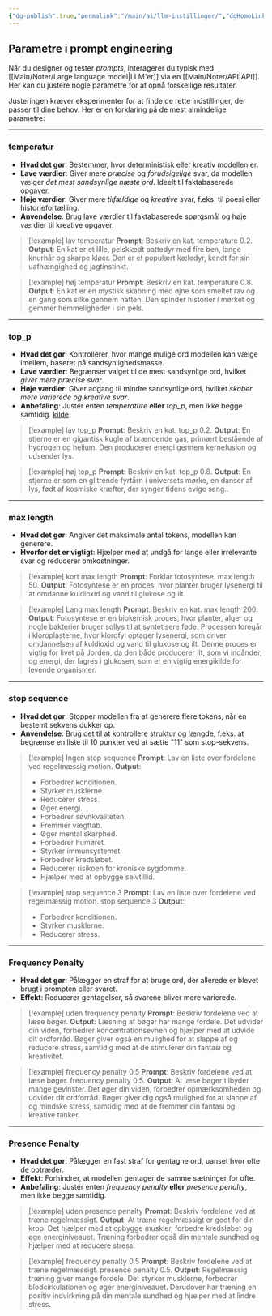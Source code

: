 ```yaml
---
{"dg-publish":true,"permalink":"/main/ai/llm-instillinger/","dgHomeLink":"false","dgShowBacklinks":"false","dgShowFileTree":"false","dgEnableSearch":"false","created":"2024-12-02T09:25:06.682+01:00"}
---
```


## Parametre i prompt engineering

Når du designer og tester *prompts*, interagerer du typisk med [[Main/Noter/Large language model\|LLM'er]] via en [[Main/Noter/API\|API]]. Her kan du justere nogle parametre for at opnå forskellige resultater. 

Justeringen kræver eksperimenter for at finde de rette indstillinger, der passer til dine behov. Her er en forklaring på de mest almindelige parametre:

---

### temperatur

- **Hvad det gør**: Bestemmer, hvor deterministisk eller kreativ modellen er.
- **Lave værdier**: Giver mere *præcise* og *forudsigelige* svar, da modellen vælger *det mest sandsynlige næste ord*. Ideelt til faktabaserede opgaver.
- **Høje værdier**: Giver mere *tilfældige* og *kreative* svar, f.eks. til poesi eller historiefortælling.
- **Anvendelse**: Brug lave værdier til faktabaserede spørgsmål og høje værdier til kreative opgaver.

> [!example] lav temperatur
> **Prompt**: Beskriv en kat. temperature 0.2.
> **Output**: En kat er et lille, pelsklædt pattedyr med fire ben, lange knurhår og skarpe kløer. Den er et populært kæledyr, kendt for sin uafhængighed og jagtinstinkt.

> [!example] høj temperatur
> **Prompt**: Beskriv en kat. temperature 0.8.
> **Output**: En kat er en mystisk skabning med øjne som smeltet rav og en gang som silke gennem natten. Den spinder historier i mørket og gemmer hemmeligheder i sin pels.

---

### top_p 

- **Hvad det gør**: Kontrollerer, hvor mange mulige ord modellen kan vælge imellem, baseret på sandsynlighedsmasse.
- **Lave værdier**: Begrænser valget til de mest sandsynlige ord, hvilket *giver mere præcise svar*.
- **Høje værdier**: Giver adgang til mindre sandsynlige ord, hvilket *skaber mere varierede og kreative svar*.
- **Anbefaling**: Justér enten _temperature_ **eller** _top_p_, men ikke begge samtidig. [kilde](https://genai.stackexchange.com/questions/1850/why-isnt-it-generally-recommended-to-alter-both-the-temperature-and-top-p-whe)

> [!example] lav top_p
> **Prompt**: Beskriv en kat. top_p 0.2.
> **Output**: En stjerne er en gigantisk kugle af brændende gas, primært bestående af hydrogen og helium. Den producerer energi gennem kernefusion og udsender lys.

> [!example] høj top_p
> **Prompt**: Beskriv en kat. top_p 0.8.
> **Output**: En stjerne er som en glitrende fyrtårn i universets mørke, en danser af lys, født af kosmiske kræfter, der synger tidens evige sang..

---

### max length

- **Hvad det gør**: Angiver det maksimale antal tokens, modellen kan generere.
- **Hvorfor det er vigtigt**: Hjælper med at undgå for lange eller irrelevante svar og reducerer omkostninger.


> [!example] kort max length
> **Prompt**: Forklar fotosyntese. max length 50.
> **Output**: Fotosyntese er en proces, hvor planter bruger lysenergi til at omdanne kuldioxid og vand til glukose og ilt.

> [!example] Lang max length
> **Prompt**: Beskriv en kat. max length 200.
> **Output**: Fotosyntese er en biokemisk proces, hvor planter, alger og nogle bakterier bruger sollys til at syntetisere føde. Processen foregår i kloroplasterne, hvor klorofyl optager lysenergi, som driver omdannelsen af kuldioxid og vand til glukose og ilt. Denne proces er vigtig for livet på Jorden, da den både producerer ilt, som vi indånder, og energi, der lagres i glukosen, som er en vigtig energikilde for levende organismer.


---

### stop sequence

- **Hvad det gør**: Stopper modellen fra at generere flere tokens, når en bestemt sekvens dukker op.
- **Anvendelse**: Brug det til at kontrollere struktur og længde, f.eks. at begrænse en liste til 10 punkter ved at sætte "11" som stop-sekvens.



> [!example] Ingen stop sequence
> **Prompt**: Lav en liste over fordelene ved regelmæssig motion.
> **Output**: 
> - Forbedrer konditionen.
> - Styrker musklerne.
> - Reducerer stress.
> - Øger energi.
> - Forbedrer søvnkvaliteten.
> - Fremmer vægttab.
> - Øger mental skarphed.
> - Forbedrer humøret.
> - Styrker immunsystemet.
> - Forbedrer kredsløbet.
> - Reducerer risikoen for kroniske sygdomme.
> - Hjælper med at opbygge selvtillid.

> [!example] stop sequence 3
> **Prompt**: Lav en liste over fordelene ved regelmæssig motion. stop sequence 3
> **Output**: 
> - Forbedrer konditionen.
> - Styrker musklerne.
> - Reducerer stress.

---
### Frequency Penalty

- **Hvad det gør**: Pålægger en straf for at bruge ord, der allerede er blevet brugt i prompten eller svaret.
- **Effekt**: Reducerer gentagelser, så svarene bliver mere varierede.

> [!example] uden frequency penalty
> **Prompt**: Beskriv fordelene ved at læse bøger.
> **Output**: Læsning af bøger har mange fordele. Det udvider din viden, forbedrer koncentrationsevnen og hjælper med at udvide dit ordforråd. Bøger giver også en mulighed for at slappe af og reducere stress, samtidig med at de stimulerer din fantasi og kreativitet.

> [!example] frequency penalty 0.5
> **Prompt**: Beskriv fordelene ved at læse bøger. frequency penalty 0.5.
> **Output**: At læse bøger tilbyder mange gevinster. Det øger din viden, forbedrer opmærksomheden og udvider dit ordforråd. Bøger giver dig også mulighed for at slappe af og mindske stress, samtidig med at de fremmer din fantasi og kreative tanker.




---

### Presence Penalty

- **Hvad det gør**: Pålægger en fast straf for gentagne ord, uanset hvor ofte de optræder.
- **Effekt**: Forhindrer, at modellen gentager de samme sætninger for ofte.
- **Anbefaling**: Justér enten _frequency penalty_ **eller** _presence penalty_, men ikke begge samtidig.

> [!example] uden presence penalty
> **Prompt**: Beskriv fordelene ved at træne regelmæssigt.
> **Output**: At træne regelmæssigt er godt for din krop. Det hjælper med at opbygge muskler, forbedre kredsløbet og øge energiniveauet. Træning forbedrer også din mentale sundhed og hjælper med at reducere stress.

> [!example] frequency penalty 0.5
> **Prompt**: Beskriv fordelene ved at træne regelmæssigt. presence penalty 0.5.
> **Output**: Regelmæssig træning giver mange fordele. Det styrker musklerne, forbedrer blodcirkulationen og øger energiniveauet. Derudover har træning en positiv indvirkning på din mentale sundhed og hjælper med at lindre stress.

